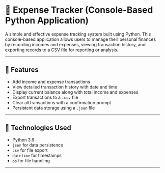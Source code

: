 # 💸 Expense Tracker (Console-Based Python Application)

A simple and effective expense tracking system built using Python. This console-based application allows users to manage their personal finances by recording incomes and expenses, viewing transaction history, and exporting records to a CSV file for reporting or analysis.

---

## 📌 Features

- Add income and expense transactions
- View detailed transaction history with date and time
- Display current balance along with total income and expenses
- Export transactions to a `.csv` file
- Clear all transactions with a confirmation prompt
- Persistent data storage using a `.json` file

---

## 📂 Technologies Used

- Python 3.6
- `json` for data persistence
- `csv` for file export
- `datetime` for timestamps
- `os` for file handling

---

